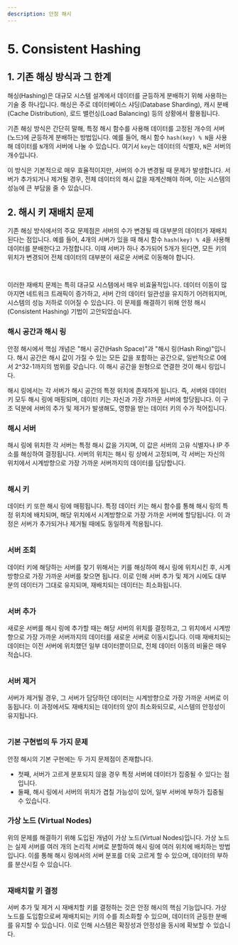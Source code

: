 ```yaml
---
description: 안정 해시
---
```


# 5. Consistent Hashing

## 1. 기존 해싱 방식과 그 한계

해싱(Hashing)은 대규모 시스템 설계에서 데이터를 균등하게 분배하기 위해 사용하는 기술 중 하나입니다. 해싱은 주로 데이터베이스 샤딩(Database Sharding), 캐시 분배(Cache Distribution), 로드 밸런싱(Load Balancing) 등의 상황에서 활용됩니다.

기존 해싱 방식은 간단히 말해, 특정 해시 함수를 사용해 데이터를 고정된 개수의 서버(노드)에 균등하게 분배하는 방법입니다. 예를 들어, 해시 함수 `hash(key) % N`을 사용해 데이터를 `N`개의 서버에 나눌 수 있습니다. 여기서 `key`는 데이터의 식별자, `N`은 서버의 개수입니다.

이 방식은 기본적으로 매우 효율적이지만, 서버의 수가 변경될 때 문제가 발생합니다. 서버가 추가되거나 제거될 경우, 전체 데이터의 해시 값을 재계산해야 하며, 이는 시스템의 성능에 큰 부담을 줄 수 있습니다.



## 2. 해시 키 재배치 문제

기존 해싱 방식에서의 주요 문제점은 서버의 수가 변경될 때 대부분의 데이터가 재배치된다는 점입니다. 예를 들어, 4개의 서버가 있을 때 해시 함수 `hash(key) % 4`을 사용해 데이터를 분배한다고 가정합니다. 이때 서버가 하나 추가되어 5개가 된다면, 모든 키의 위치가 변경되어 전체 데이터의 대부분이 새로운 서버로 이동해야 합니다.

<figure><img src="../../.gitbook/assets/image.png" alt=""><figcaption></figcaption></figure>

<figure><img src="../../.gitbook/assets/image (1).png" alt=""><figcaption></figcaption></figure>

이러한 재배치 문제는 특히 대규모 시스템에서 매우 비효율적입니다. 데이터 이동이 많아지면 네트워크 트래픽이 증가하고, 서버 간의 데이터 일관성을 유지하기 어려워지며, 시스템의 성능 저하로 이어질 수 있습니다. 이 문제를 해결하기 위해 안정 해시(Consistent Hashing) 기법이 고안되었습니다.

### **해시 공간과 해시 링**

안정 해시에서 핵심 개념은 "해시 공간(Hash Space)"과 "해시 링(Hash Ring)"입니다. 해시 공간은 해시 값이 가질 수 있는 모든 값을 포함하는 공간으로, 일반적으로 0에서 2^32-1까지의 범위를 갖습니다. 이 해시 공간을 원형으로 연결한 것이 해시 링입니다.

해시 링에서는 각 서버가 해시 공간의 특정 위치에 존재하게 됩니다. 즉, 서버와 데이터 키 모두 해시 링에 매핑되며, 데이터 키는 자신과 가장 가까운 서버에 할당됩니다. 이 구조 덕분에 서버의 추가 및 제거가 발생해도, 영향을 받는 데이터 키의 수가 적어집니다.

### **해시 서버**

해시 링에 위치한 각 서버는 특정 해시 값을 가지며, 이 값은 서버의 고유 식별자나 IP 주소를 해싱하여 결정됩니다. 서버의 위치는 해시 링 상에서 고정되며, 각 서버는 자신의 위치에서 시계방향으로 가장 가까운 서버까지의 데이터를 담당합니다.

<figure><img src="../../.gitbook/assets/image (2).png" alt=""><figcaption></figcaption></figure>

### **해시 키**

데이터 키 또한 해시 링에 매핑됩니다. 특정 데이터 키는 해시 함수를 통해 해시 링의 특정 위치에 배치되며, 해당 위치에서 시계방향으로 가장 가까운 서버에 할당됩니다. 이 과정은 서버가 추가되거나 제거될 때에도 동일하게 적용됩니다.

<figure><img src="../../.gitbook/assets/image (3).png" alt=""><figcaption></figcaption></figure>

### **서버 조회**

데이터 키에 해당하는 서버를 찾기 위해서는 키를 해싱하여 해시 링에 위치시킨 후, 시계방향으로 가장 가까운 서버를 찾으면 됩니다. 이로 인해 서버 추가 및 제거 시에도 대부분의 데이터가 그대로 유지되며, 재배치되는 데이터는 최소화됩니다.

<figure><img src="../../.gitbook/assets/image (4).png" alt=""><figcaption></figcaption></figure>

### **서버 추가**

새로운 서버를 해시 링에 추가할 때는 해당 서버의 위치를 결정하고, 그 위치에서 시계방향으로 가장 가까운 서버까지의 데이터를 새로운 서버로 이동시킵니다. 이때 재배치되는 데이터는 이전 서버에 위치했던 일부 데이터뿐이므로, 전체 데이터 이동의 비율은 매우 적습니다.

<figure><img src="../../.gitbook/assets/image (5).png" alt=""><figcaption></figcaption></figure>

### **서버 제거**

서버가 제거될 경우, 그 서버가 담당하던 데이터는 시계방향으로 가장 가까운 서버로 이동됩니다. 이 과정에서도 재배치되는 데이터의 양이 최소화되므로, 시스템의 안정성이 유지됩니다.

<figure><img src="../../.gitbook/assets/image (6).png" alt=""><figcaption></figcaption></figure>

### **기본 구현법의 두 가지 문제**

안정 해시의 기본 구현에는 두 가지 문제점이 존재합니다.&#x20;

* 첫째, 서버가 고르게 분포되지 않을 경우 특정 서버에 데이터가 집중될 수 있다는 점입니다.&#x20;
* 둘째, 해시 링에서 서버의 위치가 겹칠 가능성이 있어, 일부 서버에 부하가 집중될 수 있습니다.

### **가상 노드 (Virtual Nodes)**

위의 문제를 해결하기 위해 도입된 개념이 가상 노드(Virtual Nodes)입니다. 가상 노드는 실제 서버를 여러 개의 논리적 서버로 분할하여 해시 링에 여러 위치에 배치하는 방법입니다. 이를 통해 해시 링에서의 서버 분포를 더욱 고르게 할 수 있으며, 데이터의 부하를 분산시킬 수 있습니다.

<figure><img src="../../.gitbook/assets/image (7).png" alt=""><figcaption></figcaption></figure>

### **재배치할 키 결정**

서버 추가 및 제거 시 재배치할 키를 결정하는 것은 안정 해시의 핵심 기능입니다. 가상 노드를 도입함으로써 재배치되는 키의 수를 최소화할 수 있으며, 데이터의 균등한 분배를 유지할 수 있습니다. 이로 인해 시스템은 확장성과 안정성을 동시에 확보할 수 있습니다.
